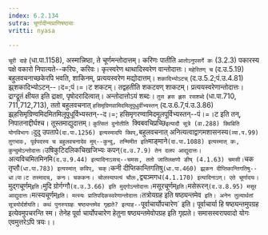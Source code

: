 ```yaml
---
index: 6.2.134
sutra: चूर्णादीन्यप्राणिषष्ठ्याः
vritti: nyasa

---
```

`चूरी दाहे` (धा.पा.1158), अस्मान्निष्ठा, ते चूर्णमन्तोदात्तम्। करिणः पातीति `आतोऽनुपसर्गे कः` (3.2.3) पकारस्य पक्षे वकारो निपात्यते--करिपः, करिवः। कृत्स्वरेण थाथादिस्वरेण वान्तोदात्तः। `महेरितण् च` (द.उ.5.19) बहुलवचनाच्छकेरपि भवति, शाकिनम्, प्रत्ययस्वरेण मद्योदात्तम्। `शकादिभ्योऽटच्` (द.उ.5.2;पं.उ.4.81) झ्र्शकादिभ्योऽटन्--।द=;पं।=।ट शकटम्। तद्वहतीति शकटवण् शाकटम्। प्रत्ययस्वरेणान्तोदात्तः। द्राग्द्रूतं क्षीयत इति द्राक्षा, पृषोदरादित्वात्। अन्तोदात्तोऽयं शब्दः। `तुस ह्रस ह्लस रसशब्दे` (धा.पा.710, 711,712,713), ततो बहुलवचनात् `हसिमृग्रिणवामिदमिलूपूधुर्वीभ्यस्तन्` (द.उ.6.7,पं.उ.3.86) झ्र्हसिमृग्रिण्वमिदमितमिलूपूधूर्विभ्यस्तन्--द।=; हसिमृगरण्वामिदमूलपूर्विभ्यस्तन्--पं।=।ट इति तन्, निपातनाद्दीर्घश्च। तूस्तमाद्युदात्तम्। `कुत्सितं दुनोतीति `क्विबवचिप्रच्छि` इत्यादौ सूत्रे (वा.288) क्विबिति योगविभागः। `दुदु उपतापे` (दा.पा.1256) इत्यस्मादपि क्विप्, `बहुलवचनात् अनित्यत्वाद्वागमशासनस्य` (व्या.प.99) तुगभावः, पूर्वपदस्य च बहुलवचनादेव मुम्--कुन्दु, तन्मिमीत इति `माङ्माने` (दा.पा.1088) इत्यस्मात् कः, कुन्दुमोऽन्तोदात्तः। `उषिकुटिदलिकचिखजिभ्यः कपन्` (द.उ.7.9) तेन दलप आद्युदात्तः। `अत्यविचमितमिनमि` (द.उ.9.44) इत्यादिनाऽसच्--चमसः, ततो जातिलक्षणो ङीष् (4.1.63) चमसी। `चक तृप्तौ` (धा.पा.783) इत्यस्मात् कविप्, चक्। `कनी दीप्तिकान्तिगतिषु` (धा.पा.460) झ्र्कन दीप्तिकान्तिगतिषु--धा।पा।ट तस्मादच्, कनः। चककनः। चोलस्यापत्यं चौलः, `द्व्यञ्मगध` (4.1.170) इत्यादिनाऽण्। एते चूर्णादयः। `मुद्गचूर्णम्` इति। `मुदि ग्रोर्गग्गौ` (द.उ.3.66) इति मुद्गोऽन्तोदात्तः। `मसूरचूर्णम्` इति। `मसेरूरन्` (द.उ.8.95) मसूर आद्युदात्तः। `मत्स्यचूर्णम्` इति। मत्स्यः प्रातिपदिकस्वरेणान्तोदात्तः।
`तत्रोयग्रह इति षष्ठ्यन्तमेव` इति। अनेन तुल्यार्थतां सूत्रयोर्दर्शयति। कथं पुनरुपग्रहः षष्ठ्यन्तमेव गृह्यते? इत्याह--`पूर्वाचार्योपचारेण` इति। पूर्वाचार्या हि षष्ठ्यन्तमुपग्रह इत्येवमुपचरन्ति स्म। तेनेह पूर्वा चार्योपचारेण हेतुना षष्ठ्यन्तमेवोपग्रह इति गृह्यते। समासस्वरापवादो योगः एवमुत्तरेऽपि त्रयः।।
